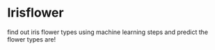 # Irisflower
find out iris flower types using machine learning steps and predict the flower types are!
